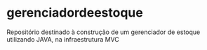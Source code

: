 # gerenciadordeestoque
Repositório destinado à construção de um gerenciador de estoque utilizando JAVA, na infraestrutura MVC
